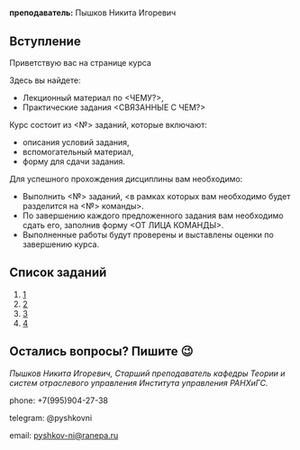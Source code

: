 # <COURSE PAGE>

**преподаватель:** Пышков Никита Игоревич

## Вступление

Приветствую вас на странице курса

Здесь вы найдете:

* Лекционный материал по <ЧЕМУ?>,
* Практические задания <СВЯЗАННЫЕ С ЧЕМ?>

Курс состоит из <№> заданий, которые включают:

* описания условий задания,
* вспомогательный материал,
* форму для сдачи задания.

Для успешного прохождения дисциплины вам необходимо:

* Выполнить <№> заданий, <в рамках которых вам необходимо будет разделится на <№> команды>.
* По завершению каждого предложенного задания вам необходимо сдать его, заполнив форму <ОТ ЛИЦА КОМАНДЫ>.
* Выполненные работы будут проверены и выставлены оценки по завершению курса.

## Список заданий

1. [1]()
2. [2]()
3. [3]()
4. [4]()

## Остались вопросы? Пишите 😉

_Пышков Никита Игоревич,_
_Старший преподаватель кафедры Теории и систем отраслевого управления_
_Института управления РАНХиГС._

phone: +7(995)904-27-38

telegram: @pyshkovni

email: pyshkov-ni@ranepa.ru
